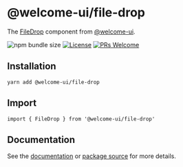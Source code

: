 # @welcome-ui/file-drop

The [FileDrop](https://welcome-ui.com/fields/file-drop) component from [@welcome-ui](https://welcome-ui.com).

![npm bundle size](https://img.shields.io/bundlephobia/minzip/@welcome-ui/file-drop) [![License](https://img.shields.io/npm/l/welcome-ui.svg)](https://github.com/WTTJ/welcome-ui/blob/master/LICENSE) [![PRs Welcome](https://img.shields.io/badge/PRs-welcome-mediumspringgreen.svg)](ttps://github.com/WTTJ/welcome-ui/blob/master/CONTRIBUTING.md)

## Installation

    yarn add @welcome-ui/file-drop

## Import

    import { FileDrop } from '@welcome-ui/file-drop'

## Documentation

See the [documentation](https://welcome-ui.com/fields/file-drop) or [package source](https://github.com/WTTJ/welcome-ui/tree/master/packages/FileDrop) for more details.
